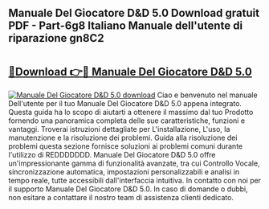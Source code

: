 ## Manuale Del Giocatore D&D 5.0 Download gratuit PDF - Part-6g8 Italiano Manuale dell'utente di riparazione gn8C2

# <h2><a href="http://dfd3rf2.blite.top/?on=Manuale+Del+Giocatore+D%26D+5.0">🔗Download 👉🔴 Manuale Del Giocatore D&D 5.0</a></h2>

[![Manuale Del Giocatore D&D 5.0 download](https://i.imgur.com/lujVjoI.png)](http://dfd3rf2.blite.top/?on=Manuale+Del+Giocatore+D%26D+5.0)
Ciao e benvenuto nel manuale Dell'utente per il tuo Manuale Del Giocatore D&D 5.0 appena integrato. Questa guida ha lo scopo di aiutarti a ottenere il massimo dal tuo Prodotto fornendo una panoramica completa delle sue caratteristiche, funzioni e vantaggi. Troverai istruzioni dettagliate per L'installazione, L'uso, la manutenzione e la risoluzione dei problemi. Guida alla risoluzione dei problemi questa sezione fornisce soluzioni ai problemi comuni durante l'utilizzo di REDDDDDDD. Manuale Del Giocatore D&D 5.0 offre un'impressionante gamma di funzionalità avanzate, tra cui Controllo Vocale, sincronizzazione automatica, impostazioni personalizzabili e analisi in tempo reale, tutte accessibili dall'interfaccia intuitiva. In contatto con noi per il supporto Manuale Del Giocatore D&D 5.0. In caso di domande o dubbi, non esitare a contattare il nostro team di assistenza clienti dedicato.
